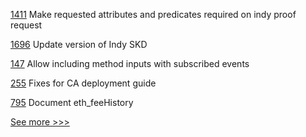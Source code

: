 
[1411](https://github.com/hyperledger/aries-cloudagent-python/pull/1411) Make requested attributes and predicates required on indy proof request

[1696](https://github.com/hyperledger/indy-node/pull/1696) Update version of Indy SKD

[147](https://github.com/hyperledger-labs/firefly-ethconnect/pull/147) Allow including method inputs with subscribed events

[255](https://github.com/hyperledger/fabric-ca/pull/255) Fixes for CA deployment guide

[795](https://github.com/hyperledger/besu-docs/pull/795) Document eth_feeHistory


[See more >>>](https://start-here.hyperledger.org/pull-requests)

